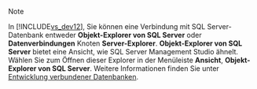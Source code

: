 > [!NOTE]
>  In [!INCLUDE[vs_dev12](../includes/vs-dev12-md.md)], Sie können eine Verbindung mit SQL Server-Datenbank entweder **Objekt-Explorer von SQL Server** oder **Datenverbindungen** Knoten **Server-Explorer**. **Objekt-Explorer von SQL Server** bietet eine Ansicht, wie SQL Server Management Studio ähnelt. Wählen Sie zum Öffnen dieser Explorer in der Menüleiste **Ansicht**, **Objekt-Explorer von SQL Server**. Weitere Informationen finden Sie unter [Entwicklung verbundener Datenbanken](http://go.microsoft.com/fwlink/?LinkId=233646).